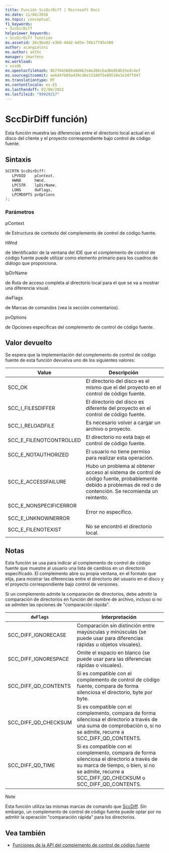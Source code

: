 ```yaml
---
title: Función SccDirDiff | Microsoft Docs
ms.date: 11/04/2016
ms.topic: conceptual
f1_keywords:
- SccDirDiff
helpviewer_keywords:
- SccDirDiff function
ms.assetid: 26c9ba92-e3b9-4dd2-bd5e-76b17745e308
author: acangialosi
ms.author: anthc
manager: jmartens
ms.workload:
- vssdk
ms.openlocfilehash: 8b7f045669a0d4b7e4e206c6ad8e85db55edc4ef
ms.sourcegitcommit: ae6d47b09a439cd0e13180f5e89510e3e347fd47
ms.translationtype: MT
ms.contentlocale: es-ES
ms.lasthandoff: 02/08/2021
ms.locfileid: "99929217"
---
```

# <a name="sccdirdiff-function"></a>SccDirDiff función)
Esta función muestra las diferencias entre el directorio local actual en el disco del cliente y el proyecto correspondiente bajo control de código fuente.

## <a name="syntax"></a>Sintaxis

```cpp
SCCRTN SccDirDiff(
   LPVOID    pContext,
   HWND      hWnd,
   LPCSTR    lpDirName,
   LONG      dwFlags,
   LPCMDOPTS pvOptions
);
```

### <a name="parameters"></a>Parámetros
 pContext

de Estructura de contexto del complemento de control de código fuente.

 hWnd

de Identificador de la ventana del IDE que el complemento de control de código fuente puede utilizar como elemento primario para los cuadros de diálogo que proporciona.

 lpDirName

de Ruta de acceso completa al directorio local para el que se va a mostrar una diferencia visual.

 dwFlags

de Marcas de comandos (vea la sección comentarios).

 pvOptions

de Opciones específicas del complemento de control de código fuente.

## <a name="return-value"></a>Valor devuelto
 Se espera que la implementación del complemento de control de código fuente de esta función devuelva uno de los siguientes valores:

|Value|Descripción|
|-----------|-----------------|
|SCC_OK|El directorio del disco es el mismo que el del proyecto en el control de código fuente.|
|SCC_I_FILESDIFFER|El directorio del disco es diferente del proyecto en el control de código fuente.|
|SCC_I_RELOADFILE|Es necesario volver a cargar un archivo o proyecto.|
|SCC_E_FILENOTCONTROLLED|El directorio no está bajo el control de código fuente.|
|SCC_E_NOTAUTHORIZED|El usuario no tiene permiso para realizar esta operación.|
|SCC_E_ACCESSFAILURE|Hubo un problema al obtener acceso al sistema de control de código fuente, probablemente debido a problemas de red o de contención. Se recomienda un reintento.|
|SCC_E_NONSPECIFICERROR<br /><br /> SCC_E_UNKNOWNERROR|Error no específico.|
|SCC_E_FILENOTEXIST|No se encontró el directorio local.|

## <a name="remarks"></a>Notas
 Esta función se usa para indicar al complemento de control de código fuente que muestre al usuario una lista de cambios en un directorio especificado. El complemento abre su propia ventana, en el formato que elija, para mostrar las diferencias entre el directorio del usuario en el disco y el proyecto correspondiente bajo control de versiones.

 Si un complemento admite la comparación de directorios, debe admitir la comparación de directorios en función del nombre de archivo, incluso si no se admiten las opciones de "comparación rápida".

|`dwFlags`|Interpretación|
|---------------|--------------------|
|SCC_DIFF_IGNORECASE|Comparación sin distinción entre mayúsculas y minúsculas (se puede usar para diferencias rápidas u objetos visuales).|
|SCC_DIFF_IGNORESPACE|Omite el espacio en blanco (se puede usar para las diferencias rápidas o visuales).|
|SCC_DIFF_QD_CONTENTS|Si es compatible con el complemento de control de código fuente, compara de forma silenciosa el directorio, byte por byte.|
|SCC_DIFF_QD_CHECKSUM|Si es compatible con el complemento, compara de forma silenciosa el directorio a través de una suma de comprobación o, si no se admite, recurre a SCC_DIFF_QD_CONTENTS.|
|SCC_DIFF_QD_TIME|Si es compatible con el complemento, compara de forma silenciosa el directorio a través de su marca de tiempo, o bien, si no se admite, recurre a SCC_DIFF_QD_CHECKSUM o SCC_DIFF_QD_CONTENTS.|

> [!NOTE]
> Esta función utiliza las mismas marcas de comando que [SccDiff](../extensibility/sccdiff-function.md). Sin embargo, un complemento de control de código fuente puede optar por no admitir la operación "comparación rápida" para los directorios.

## <a name="see-also"></a>Vea también
- [Funciones de la API del complemento de control de código fuente](../extensibility/source-control-plug-in-api-functions.md)
